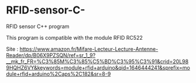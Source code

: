 # RFID-sensor-C-
RFID sensor C++ program

This program is compatible with the module RFID RC522

Site : https://www.amazon.fr/Mifare-Lecteur-Lecture-Antenne-Reader/dp/B06X9PZSQN/ref=sr_1_9?__mk_fr_FR=%C3%85M%C3%85%C5%BD%C3%95%C3%91&crid=20L989HQHZ6VY&keywords=module+rfid+arduino&qid=1646444241&sprefix=module+rfid+arduino%2Caps%2C182&sr=8-9
